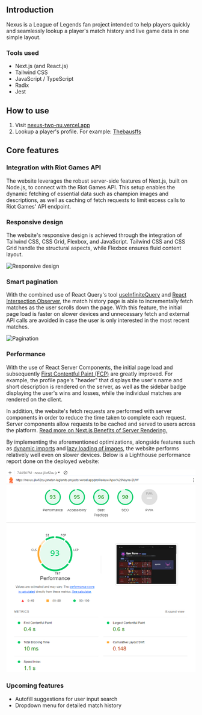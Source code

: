 ## Introduction

Nexus is a League of Legends fan project intended to help players quickly and seamlessly lookup a player's match history and live game data in one simple layout.

### Tools used

- Next.js (and React.js)
- Tailwind CSS
- JavaScript / TypeScript
- Radix
- Jest

## How to use

1. Visit [nexus-two-nu.vercel.app](https://nexus-two-nu.vercel.app/)
2. Lookup a player's profile. For example: [Thebausffs](https://nexus-two-nu.vercel.app/profile/euw/thebausffs-EUW)


## Core features



### Integration with Riot Games API

The website leverages the robust server-side features of Next.js, built on Node.js, to connect with the Riot Games API. This setup enables the dynamic fetching of essential data such as champion images and descriptions, as well as caching of fetch requests to limit excess calls to Riot Games' API endpoint.

### Responsive design

The website's responsive design is achieved through the integration of Tailwind CSS, CSS Grid, Flexbox, and JavaScript. Tailwind CSS and CSS Grid handle the structural aspects, while Flexbox ensures fluid content layout.

![Responsive design](public/assets/animated/responsive.gif)

### Smart pagination

With the combined use of React Query's tool [useInfiniteQuery](https://tanstack.com/query/v4/docs/framework/react/reference/useInfiniteQuery) and [React Intersection Observer](https://www.npmjs.com/package/react-intersection-observer), the match history page is able to incrementally fetch matches as the user scrolls down the page. With this feature, the initial page load is faster on slower devices and unnecessary fetch and external API calls are avoided in case the user is only interested in the most recent matches.

![Pagination](public/assets/animated/pagination.gif)

### Performance

With the use of React Server Components, the initial page load and subsequently [First Contentful Paint (FCP)](https://developer.chrome.com/docs/lighthouse/performance/first-contentful-paint) are greatly improved. For example, the profile page's "header" that displays the user's name and short description is rendered on the server, as well as the sidebar badge displaying the user's wins and losses, while the individual matches are rendered on the client.

In addition, the website's fetch requests are performed with server components in order to reduce the time taken to complete each request. Server components allow requests to be cached and served to users across the platform. [Read more on Next.js Benefits of Server Rendering.](https://nextjs.org/docs/app/building-your-application/rendering/server-components)

By implementing the aforementioned optimizations, alongside features such as [dynamic imports](https://nextjs.org/docs/pages/building-your-application/optimizing/lazy-loading#nextdynamic) and [lazy loading of images](https://nextjs.org/docs/pages/building-your-application/optimizing/images), the website performs relatively well even on slower devices. Below is a Lighthouse performance report done on the deployed website:

![Lighthouse Report](public/assets/images/lighthouse.png)

### Upcoming features

- Autofill suggestions for user input search
- Dropdown menu for detailed match history
